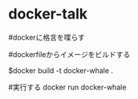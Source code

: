 # docker-talk

#dockerに格言を喋らす

#dockerfileからイメージをビルドする

$docker build -t docker-whale .

#実行する
docker run docker-whale
